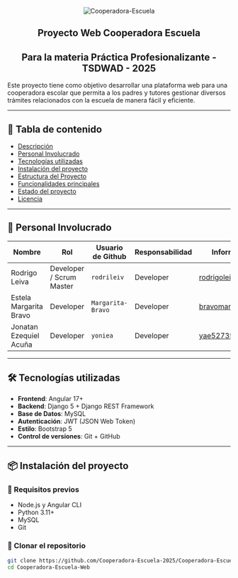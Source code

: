 <p align="center">
  <img src="https://github.com/user-attachments/assets/2ddd2f0e-58be-4cc0-aeab-447bc7f202cc" alt="Cooperadora-Escuela"/>
</p>

<h2 align="center">
  Proyecto Web Cooperadora Escuela
</h2>
<h2 align="center">
  Para la materia Práctica Profesionalizante - TSDWAD - 2025
</h2>

Este proyecto tiene como objetivo desarrollar una plataforma web para una cooperadora escolar que permita a los padres y tutores gestionar diversos trámites relacionados con la escuela de manera fácil y eficiente.

---

## 📑 Tabla de contenido

- [Descripción](#descripción)
- [Personal Involucrado](#-personal-involucrado)
- [Tecnologías utilizadas](#️-tecnologías-utilizadas)
- [Instalación del proyecto](#-instalación-del-proyecto)
- [Estructura del Proyecto](#️-estructura-del-proyecto)
- [Funcionalidades principales](#-funcionalidades-principales)
- [Estado del proyecto](#-estado-del-proyecto)
- [Licencia](#-licencia)

---

## 👥 Personal Involucrado

| Nombre                   | Rol                     | Usuario de Github   | Responsabilidad | Información de contacto         |
|--------------------------|--------------------------|----------------------|------------------|----------------------------------|
| Rodrigo Leiva            | Developer / Scrum Master | `rodrileiv`          | Developer        | rodrigoleiva1995@hotmail.com    |
| Estela Margarita Bravo   | Developer                | `Margarita-Bravo`    | Developer        | bravomargarita3329@gmail.com    |
| Jonatan Ezequiel Acuña   | Developer                | `yoniea`             | Developer        | yae52735@gmail.com              |

---

## 🛠️ Tecnologías utilizadas

- **Frontend**: Angular 17+
- **Backend**: Django 5 + Django REST Framework
- **Base de Datos**: MySQL
- **Autenticación**: JWT (JSON Web Token)
- **Estilo**: Bootstrap 5
- **Control de versiones**: Git + GitHub

---

## 📦 Instalación del proyecto

### 🔹 Requisitos previos

- Node.js y Angular CLI
- Python 3.11+
- MySQL
- Git

### 🔹 Clonar el repositorio

```bash
git clone https://github.com/Cooperadora-Escuela-2025/Cooperadora-Escuela-Web.git
cd Cooperadora-Escuela-Web
